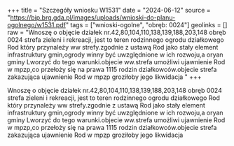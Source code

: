 +++
title = "Szczegóły wniosku W1531"
date = "2024-06-12"
source = "https://bip.brg.gda.pl/images/uploads/wnioski-do-planu-ogolnego/w1531.pdf"
tags = ["wnioski-ogolne", "obręb: 0024"]
geolinks = []
raw = "Wnoszę o objęcie działek nr.42,80,104,110,138,139,188,203,148 obręb 0024 strefa zieleni i rekreacji, jest to teren rodzinnego ogrodu działkowego Rod który przynależy ww strefy.zgodnie z ustawą Rod jako stały element infrastruktury gmin,ogrody winny być uwzględnione w ich rozwoju,a oryan gminy Lworzyć do tego warunki.objecie ww.strefa umożliwi ujawnienie Rod w mpzp,co przełoży się na prawa 1115 rodzin działkowców.objecie strefa zakazująca ujawnienie Rod w mpzp groziłoby jego likwidacja "
+++

Wnoszę o objęcie działek nr.42,80,104,110,138,139,188,203,148 obręb 0024 strefa
zieleni i rekreacji, jest to teren rodzinnego ogrodu działkowego Rod który przynależy ww
strefy.zgodnie z ustawą Rod jako stały element infrastruktury gmin,ogrody winny być
uwzględnione w ich rozwoju,a oryan gminy Lworzyć do tego warunki.objecie ww.strefa umożliwi
ujawnienie Rod w mpzp,co przełoży się na prawa 1115 rodzin działkowców.objecie strefa
zakazująca ujawnienie Rod w mpzp groziłoby jego likwidacja



